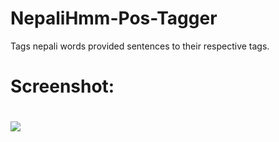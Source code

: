 # NepaliHmm-Pos-Tagger
Tags nepali words provided sentences to their respective tags.
# <h1>Screenshot:<h1>
<img src = "whiteinterface.png">
